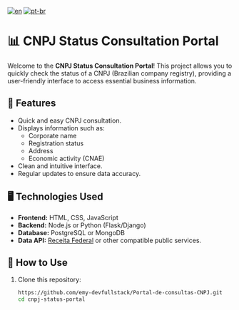 [![en](https://img.shields.io/badge/lang-en-red.svg)](https://github.com/emy-devfullstack/Portal-de-consultas-CNPJ/blob/main/README.md) [![pt-br](https://img.shields.io/badge/lang-pt--br-green.svg)](https://github.com/emy-devfullstack/Portal-de-consultas-CNPJ/blob/main/README.pt-br.md)

# 📊 CNPJ Status Consultation Portal

Welcome to the **CNPJ Status Consultation Portal**! This project allows you to quickly check the status of a CNPJ (Brazilian company registry), providing a user-friendly interface to access essential business information.

## 🔧 Features

- Quick and easy CNPJ consultation.
- Displays information such as:
  - Corporate name
  - Registration status
  - Address
  - Economic activity (CNAE)
- Clean and intuitive interface.
- Regular updates to ensure data accuracy.

## 🖥️ Technologies Used

- **Frontend:** HTML, CSS, JavaScript
- **Backend:** Node.js or Python (Flask/Django)
- **Database:** PostgreSQL or MongoDB
- **Data API:** [Receita Federal](https://www.gov.br/receitafederal) or other compatible public services.

## 💾 How to Use

1. Clone this repository:
   ```bash
   https://github.com/emy-devfullstack/Portal-de-consultas-CNPJ.git
   cd cnpj-status-portal
